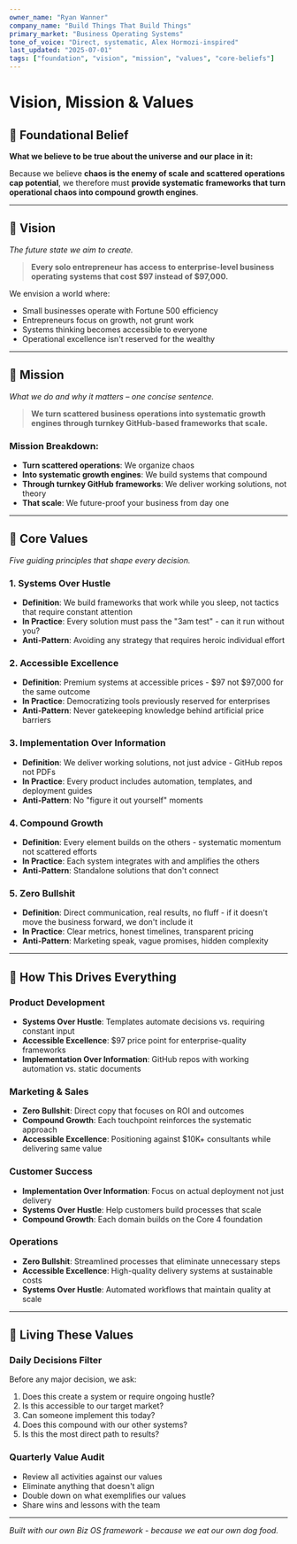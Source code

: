 ```yaml
---
owner_name: "Ryan Wanner"
company_name: "Build Things That Build Things"
primary_market: "Business Operating Systems"
tone_of_voice: "Direct, systematic, Alex Hormozi-inspired"
last_updated: "2025-07-01"
tags: ["foundation", "vision", "mission", "values", "core-beliefs"]
---
```


# Vision, Mission & Values

## 🌟 Foundational Belief

**What we believe to be true about the universe and our place in it:**

Because we believe **chaos is the enemy of scale and scattered operations cap potential**, we therefore must **provide systematic frameworks that turn operational chaos into compound growth engines**.

---

## 🔭 Vision

*The future state we aim to create.*

> **Every solo entrepreneur has access to enterprise-level business operating systems that cost $97 instead of $97,000.**

We envision a world where:
- Small businesses operate with Fortune 500 efficiency
- Entrepreneurs focus on growth, not grunt work
- Systems thinking becomes accessible to everyone
- Operational excellence isn't reserved for the wealthy

---

## 🎯 Mission

*What we do and why it matters – one concise sentence.*

> **We turn scattered business operations into systematic growth engines through turnkey GitHub-based frameworks that scale.**

### Mission Breakdown:
- **Turn scattered operations**: We organize chaos
- **Into systematic growth engines**: We build systems that compound
- **Through turnkey GitHub frameworks**: We deliver working solutions, not theory
- **That scale**: We future-proof your business from day one

---

## 💎 Core Values

*Five guiding principles that shape every decision.*

### 1. **Systems Over Hustle**
- **Definition**: We build frameworks that work while you sleep, not tactics that require constant attention
- **In Practice**: Every solution must pass the "3am test" - can it run without you?
- **Anti-Pattern**: Avoiding any strategy that requires heroic individual effort

### 2. **Accessible Excellence**
- **Definition**: Premium systems at accessible prices - $97 not $97,000 for the same outcome
- **In Practice**: Democratizing tools previously reserved for enterprises
- **Anti-Pattern**: Never gatekeeping knowledge behind artificial price barriers

### 3. **Implementation Over Information**
- **Definition**: We deliver working solutions, not just advice - GitHub repos not PDFs
- **In Practice**: Every product includes automation, templates, and deployment guides
- **Anti-Pattern**: No "figure it out yourself" moments

### 4. **Compound Growth**
- **Definition**: Every element builds on the others - systematic momentum not scattered efforts
- **In Practice**: Each system integrates with and amplifies the others
- **Anti-Pattern**: Standalone solutions that don't connect

### 5. **Zero Bullshit**
- **Definition**: Direct communication, real results, no fluff - if it doesn't move the business forward, we don't include it
- **In Practice**: Clear metrics, honest timelines, transparent pricing
- **Anti-Pattern**: Marketing speak, vague promises, hidden complexity

---

## 🔄 How This Drives Everything

### Product Development
- **Systems Over Hustle**: Templates automate decisions vs. requiring constant input
- **Accessible Excellence**: $97 price point for enterprise-quality frameworks
- **Implementation Over Information**: GitHub repos with working automation vs. static documents

### Marketing & Sales
- **Zero Bullshit**: Direct copy that focuses on ROI and outcomes
- **Compound Growth**: Each touchpoint reinforces the systematic approach
- **Accessible Excellence**: Positioning against $10K+ consultants while delivering same value

### Customer Success
- **Implementation Over Information**: Focus on actual deployment not just delivery
- **Systems Over Hustle**: Help customers build processes that scale
- **Compound Growth**: Each domain builds on the Core 4 foundation

### Operations
- **Zero Bullshit**: Streamlined processes that eliminate unnecessary steps
- **Accessible Excellence**: High-quality delivery systems at sustainable costs
- **Systems Over Hustle**: Automated workflows that maintain quality at scale

---

## 💊 Living These Values

### Daily Decisions Filter
Before any major decision, we ask:
1. Does this create a system or require ongoing hustle?
2. Is this accessible to our target market?
3. Can someone implement this today?
4. Does this compound with our other systems?
5. Is this the most direct path to results?

### Quarterly Value Audit
- Review all activities against our values
- Eliminate anything that doesn't align
- Double down on what exemplifies our values
- Share wins and lessons with the team

---

*Built with our own Biz OS framework - because we eat our own dog food.*
